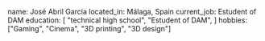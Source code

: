 name: José Abril García
located_in: Málaga, Spain
current_job: Estudent of DAM
education:
  [
    "technical high school",
    "Estudent of DAM",
  ]
hobbies: ["Gaming", "Cinema", "3D printing", "3D design"]
